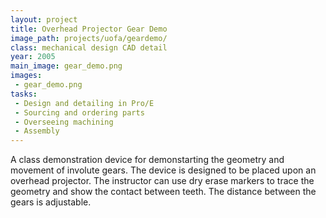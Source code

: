 ```yaml
---
layout: project
title: Overhead Projector Gear Demo
image_path: projects/uofa/geardemo/
class: mechanical design CAD detail
year: 2005
main_image: gear_demo.png
images:
 - gear_demo.png
tasks:
 - Design and detailing in Pro/E
 - Sourcing and ordering parts
 - Overseeing machining
 - Assembly
---
```


A class demonstration device for demonstarting the geometry and movement of involute gears. The device is designed to be placed upon an overhead projector. The instructor can use dry erase markers to trace the geometry and show the contact between teeth. The distance between the gears is adjustable.

